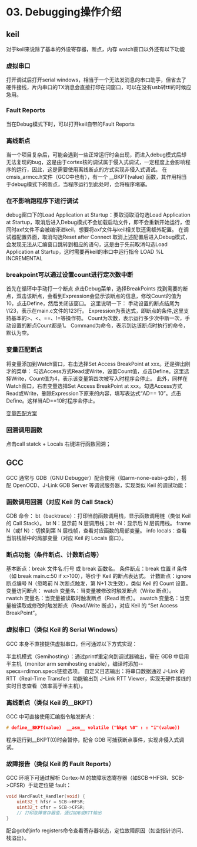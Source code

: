 # 03. Debugging操作介绍

## keil

对于keil来说除了基本的外设寄存器，断点，内存 watch窗口以外还有以下功能

### 虚拟串口

打开调试后打开serial windows，相当于一个无法发消息的串口助手，但省去了硬件接线，片内串口的TX消息会直接打印在词窗口，可以在没有usb转ttl的时候应急用。

### Fault Reports

当在Debug模式下时，可以打开keil自带的Fault Reports

### 离线断点

当一个项目复杂后，可能会遇到一些正常运行时会出现，而进入debug模式后却无法复现的bug，这是由于cortex核的调试属于侵入式调试，一定程度上会影响程序的运行，因此，这是需要使用离线断点的方式实现非侵入式调试。
在cmsis_armcc.h文件（GCC中也有），有一个 __BKPT(value) 函数，其作用相当于debug模式下的断点，当程序运行到此处时，会将程序堵塞。

### 在不影响跑程序下进行调试

debug窗口下的Load Application at Startup：要取消取消勾选Load Application at Startup，取消后进入Debug模式不会加载启动文件，即不会重新开始运行，但同时axf文件不会被编译进keil，想要将axf文件与keil相关联还需额外配置。
在调试器配置界面，取消勾选Reset after Connect
取消上述配置后进入Debug模式，会发现无法从汇编窗口跳转到相应的语句，这是由于先前取消勾选Load Application at Startup，这时需要再keil的串口中运行指令
LOAD %L INCREMENTAL

### breakpoint可以通过设置count进行定次数中断

首先在循环中手动打一个断点
点击Debug菜单，选择BreakPoints
找到需要的断点，双击该断点，会看到Expression会显示该断点的信息，修改Count的值为10，点击Define，然后关闭该窗口。
这里说明一下：
手动设置的断点结尾为\123，表示在main.c文件的123行。
Expression为表达式，即断点的条件,这里支持基本的>、<、==、!=等操作符。
Count为次数，表示运行多少次中断一次，手动设置的断点Count都是1。
Command为命令，表示到达该断点时执行的命令，默认为空。

### 变量匹配断点

将变量添加到Watch窗口，右击选择Set Access BreakPoint at xxx。还是弹出刚才的菜单：
勾选Access方式Read或Write，设置Count值，点击Define。这里选择Write，Count值为4，表示该变量第四次被写入时程序会停止。
此外，同样在Watch窗口，右击变量选择Set Access BreakPoint at xxx。勾选Access方式Read或Write，删除Expression下原来的内容，填写表达式“AD== 10”。点击Define。这样当AD==10时程序会停止。

[变量匹配方案](https://blog.csdn.net/AuroraSmith/article/details/146472306)

### 回溯调用函数

点击call statck + Locals 右键进行函数回溯；

## GCC

GCC 通常与 GDB（GNU Debugger）配合使用（如arm-none-eabi-gdb），搭配 OpenOCD、J-Link GDB Server 等调试服务器，实现类似 Keil 的调试功能：

### 函数调用回溯（对应 Keil 的 Call Stack）

GDB 命令：
bt（backtrace）：打印当前函数调用栈，显示函数调用链（类似 Keil 的 Call Stack）。
bt N：显示前 N 层调用栈；bt -N：显示后 N 层调用栈。
frame N（或f N）：切换到第 N 层栈帧，查看对应函数的局部变量。
info locals：查看当前栈帧中的局部变量（对应 Keil 的 Locals 窗口）。

### 断点功能（条件断点、计数断点等）

基本断点：break 文件名:行号 或 break 函数名。
条件断点：break 位置 if 条件（如 break main.c:50 if x>100），等价于 Keil 的断点表达式。
计数断点：ignore 断点编号 N（忽略前 N 次断点触发，第 N+1 次生效），类似 Keil 的 Count 设置。
变量访问断点：
watch 变量名：当变量被修改时触发断点（Write 断点）。
rwatch 变量名：当变量被读取时触发断点（Read 断点）。
awatch 变量名：当变量被读取或修改时触发断点（Read/Write 断点），对应 Keil 的 “Set Access BreakPoint”。

### 虚拟串口（类似 Keil 的 Serial Windows）

GCC 本身不直接提供虚拟串口，但可通过以下方式实现：

半主机模式（Semihosting）：通过printf重定向到调试器输出，需在 GDB 中启用半主机（monitor arm semihosting enable），编译时添加--specs=rdimon.specs链接选项。
自定义日志输出：将串口数据通过 J-Link 的 RTT（Real-Time Transfer）功能输出到 J-Link RTT Viewer，实现无硬件接线的实时日志查看（效率高于半主机）。

### 离线断点（类似 Keil 的__BKPT）

GCC 中可直接使用汇编指令触发断点：

```c
# define__BKPT(value)  __asm__ volatile ("bkpt %0" : : "i"(value))
```

程序运行到__BKPT(0)时会暂停，配合 GDB 可捕获断点事件，实现非侵入式调试。

### 故障报告（类似 Keil 的 Fault Reports）

GCC 环境下可通过解析 Cortex-M 的故障状态寄存器（如SCB->HFSR、SCB->CFSR）手动定位硬 fault：

```c
void HardFault_Handler(void) {
    uint32_t hfsr = SCB->HFSR;
    uint32_t cfsr = SCB->CFSR;
    // 打印故障寄存器值，通过GDB或RTT输出
}
```

配合gdb的info registers命令查看寄存器状态，定位故障原因（如空指针访问、栈溢出）。
